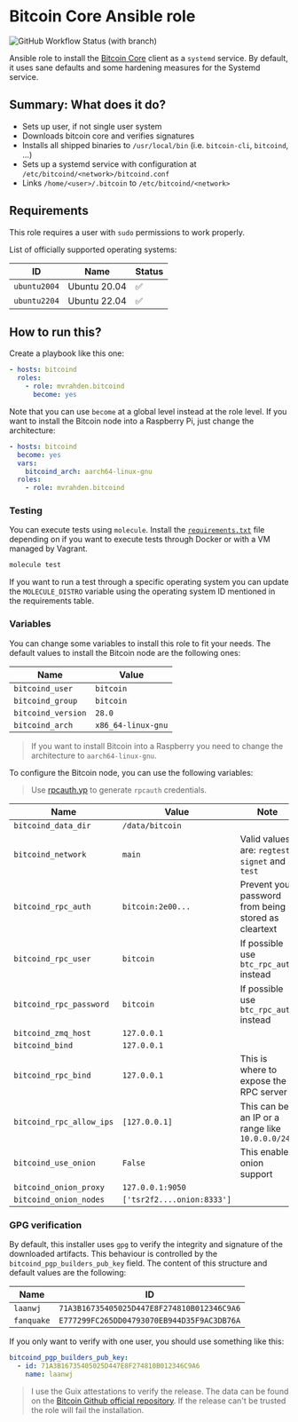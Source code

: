 # Bitcoin Core Ansible role

![GitHub Workflow Status (with branch)](https://img.shields.io/github/actions/workflow/status/mvrahden/bitcoind-ansible/ansible.yml?branch=main&label=Ansible%20Tests&logo=github&style=for-the-badge)

Ansible role to install the [Bitcoin Core](https://bitcoincore.org/en/about/) client as a `systemd` service. By default,
it uses sane defaults and some hardening measures for the Systemd service.

## Summary: What does it do?

- Sets up user, if not single user system
- Downloads bitcoin core and verifies signatures
- Installs all shipped binaries to `/usr/local/bin` (i.e. `bitcoin-cli`, `bitcoind`, ...)
- Sets up a systemd service with configuration at `/etc/bitcoind/<network>/bitcoind.conf`
- Links `/home/<user>/.bitcoin` to `/etc/bitcoind/<network>`

## Requirements

This role requires a user with `sudo` permissions to work properly.

List of officially supported operating systems:

| ID           | Name         | Status             |
| ------------ | ------------ | ------------------ |
| `ubuntu2004` | Ubuntu 20.04 | :white_check_mark: |
| `ubuntu2204` | Ubuntu 22.04 | :white_check_mark: |

## How to run this?

Create a playbook like this one:

```yaml
- hosts: bitcoind
  roles:
    - role: mvrahden.bitcoind
      become: yes
```

Note that you can use `become` at a global level instead at the role level.
If you want to install the Bitcoin node into a Raspberry Pi, just change the architecture:

```yaml
- hosts: bitcoind
  become: yes
  vars:
    bitcoind_arch: aarch64-linux-gnu
  roles:
    - role: mvrahden.bitcoind
```

### Testing

You can execute tests using `molecule`. Install the [`requirements.txt`](molecule) file depending on if you want
to execute tests through Docker or with a VM managed by Vagrant.

```bash
molecule test
```

If you want to run a test through a specific operating system you can update the `MOLECULE_DISTRO` variable using
the operating system ID mentioned in the requirements table.

### Variables

You can change some variables to install this role to fit your needs. The default values to install the
Bitcoin node are the following ones:

| Name               | Value              |
| ------------------ | ------------------ |
| `bitcoind_user`    | `bitcoin`          |
| `bitcoind_group`   | `bitcoin`          |
| `bitcoind_version` | `28.0`             |
| `bitcoind_arch`    | `x86_64-linux-gnu` |

> If you want to install Bitcoin into a Raspberry you need to change the architecture to `aarch64-linux-gnu`.

To configure the Bitcoin node, you can use the following variables:

> Use [rpcauth.yp](https://raw.githubusercontent.com/bitcoin/bitcoin/master/share/rpcauth/rpcauth.py) to
> generate `rpcauth` credentials.

| Name                     | Value                      | Note                                                 |
| ------------------------ | -------------------------- | ---------------------------------------------------- |
| `bitcoind_data_dir`      | `/data/bitcoin`            |                                                      |
| `bitcoind_network`       | `main`                     | Valid values are: `regtest`, `signet` and `test`     |
| `bitcoind_rpc_auth`      | `bitcoin:2e00...`          | Prevent your password from being stored as cleartext |
| `bitcoind_rpc_user`      | `bitcoin`                  | If possible use `btc_rpc_auth` instead               |
| `bitcoind_rpc_password`  | `bitcoin`                  | If possible use `btc_rpc_auth` instead               |
| `bitcoind_zmq_host`      | `127.0.0.1`                |                                                      |
| `bitcoind_bind`          | `127.0.0.1`                |                                                      |
| `bitcoind_rpc_bind`      | `127.0.0.1`                | This is where to expose the RPC server               |
| `bitcoind_rpc_allow_ips` | `[127.0.0.1]`              | This can be an IP or a range like `10.0.0.0/24`      |
| `bitcoind_use_onion`     | `False`                    | This enables onion support                           |
| `bitcoind_onion_proxy`   | `127.0.0.1:9050`           |                                                      |
| `bitcoind_onion_nodes`   | `['tsr2f2....onion:8333']` |                                                      |

### GPG verification

By default, this installer uses `gpg` to verify the integrity and signature of the downloaded artifacts. This
behaviour is controlled by the `bitcoind_pgp_builders_pub_key` field. The content of this structure and default values
are the following:

| Name       | ID                                         |
| ---------- | ------------------------------------------ |
| `laanwj`   | `71A3B16735405025D447E8F274810B012346C9A6` |
| `fanquake` | `E777299FC265DD04793070EB944D35F9AC3DB76A` |

If you only want to verify with one user, you should use something like this:

```yaml
bitcoind_pgp_builders_pub_key:
  - id: 71A3B16735405025D447E8F274810B012346C9A6
    name: laanwj
```

> I use the Guix attestations to verify the release. The data can be found on
> the [Bitcoin Github official repository](https://github.com/bitcoin-core/guix.sigs).
> If the release can't be trusted the role will fail the installation.
